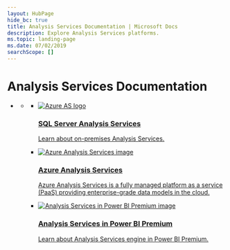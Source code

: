 ```yaml
---
layout: HubPage
hide_bc: true
title: Analysis Services Documentation | Microsoft Docs
description: Explore Analysis Services platforms.
ms.topic: landing-page
ms.date: 07/02/2019
searchScope: []
---
```


<!-- markdownlint-disable MD033 -->
<div id="main" class="v2">
    <div class="container">
        <h1>Analysis Services Documentation</h1>
        <ul class="pivots">
            <li>
                <a href="#products"></a>
                <ul id="products">
                    <li>
                        <a href="#products1"></a>
                        <ul id="products1" class="cardsC cols cols3">
                            <li>
                                <a href="/analysis-services/" title="SQL Server Analysis Services">
                                    <div class="cardSize">
                                        <div class="cardPadding">
                                            <div class="card">
                                                <div class="cardImageOuter">
                                                    <div class="cardImage">
                                                        <img data-scaleimage="./media/aas-overview-aas-icon.png" src="./media/aas-overview-aas-icon.png" alt="Azure AS logo" />
                                                    </div>
                                                </div>
                                                <div class="cardText">
                                                    <h3>SQL Server Analysis Services</h3>
                                                    <p>Learn about on-premises Analysis Services.</p>
                                                </div>
                                            </div>
                                        </div>
                                    </div>
                                </a>
                            </li>
                            <li>
                                <a href="/analysis-services/" title="Azure Analysis Services">
                                    <div class="cardSize">
                                        <div class="cardPadding">
                                            <div class="card">
                                                <div class="cardImageOuter">
                                                    <div class="cardImage">
                                                        <img data-scaleimage="./images/vs-mac-2019.svg" src="./images/vs-mac-2019.svg" alt="Azure Analysis Services image" />
                                                    </div>
                                                </div>
                                                <div class="cardText">
                                                    <h3>Azure Analysis Services</h3>
                                                    <p>Azure Analysis Services is a fully managed platform as a service (PaaS) providing enterprise-grade data models in the cloud.</p>
                                                </div>
                                            </div>
                                        </div>
                                    </div>
                                </a>
                            </li>
                            <li>
                                <a href="https://code.visualstudio.com/docs" title="Analysis Services in Power BI Premium">
                                    <div class="cardSize">
                                        <div class="cardPadding">
                                            <div class="card">
                                                <div class="cardImageOuter">
                                                    <div class="cardImage"> 
                                                        <img data-scaleimage="./images/vs-code.svg" src="./images/vs-code.svg" alt="Analysis Services in Power BI Premium image" />
                                                    </div>
                                                </div>
                                                <div class="cardText">
                                                    <h3>Analysis Services in Power BI Premium</h3>
                                                    <p>Learn about Analysis Services engine in Power BI Premium.</p>
                                                </div>
                                            </div>
                                        </div>
                                    </div>
                                </a>
                            </li>
    </div>
</div>

